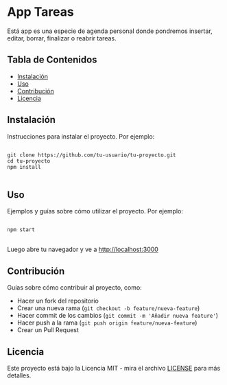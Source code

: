 <h1>App Tareas</h1>

<p>Está app es una especie de agenda personal donde pondremos insertar, editar, borrar, finalizar o reabrir tareas.</p>

<h2>Tabla de Contenidos</h2>
<ul>
    <li><a href="#instalacion">Instalación</a></li>
    <li><a href="#uso">Uso</a></li>
    <li><a href="#contribucion">Contribución</a></li>
    <li><a href="#licencia">Licencia</a></li>
</ul>

<h2 id="instalacion">Instalación</h2>
<p>Instrucciones para instalar el proyecto. Por ejemplo:</p>
<pre>
<code>
git clone https://github.com/tu-usuario/tu-proyecto.git
cd tu-proyecto
npm install
</code>
</pre>

<h2 id="uso">Uso</h2>
<p>Ejemplos y guías sobre cómo utilizar el proyecto. Por ejemplo:</p>
<pre>
<code>
npm start
</code>
</pre>
<p>Luego abre tu navegador y ve a <a href="http://localhost:3000">http://localhost:3000</a></p>

<h2 id="contribucion">Contribución</h2>
<p>Guías sobre cómo contribuir al proyecto, como:</p>
<ul>
    <li>Hacer un fork del repositorio</li>
    <li>Crear una nueva rama (<code>git checkout -b feature/nueva-feature</code>)</li>
    <li>Hacer commit de los cambios (<code>git commit -m 'Añadir nueva feature'</code>)</li>
    <li>Hacer push a la rama (<code>git push origin feature/nueva-feature</code>)</li>
    <li>Crear un Pull Request</li>
</ul>

<h2 id="licencia">Licencia</h2>
<p>Este proyecto está bajo la Licencia MIT - mira el archivo <a href="LICENSE">LICENSE</a> para más detalles.</p>
